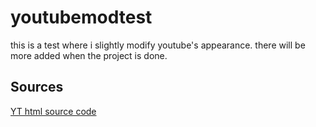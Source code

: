 # youtubemodtest
this is a test where i slightly modify youtube's appearance. there will be more added when the project is done.
## Sources
[YT html source code
](view-source:https://www.youtube.com/)

